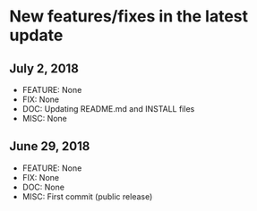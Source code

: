 New features/fixes in the latest update
=====================================

July 2, 2018
---
* FEATURE: None
* FIX: None
* DOC: Updating README.md and INSTALL files
* MISC: None

June 29, 2018
---
* FEATURE: None
* FIX: None
* DOC: None
* MISC: First commit (public release)
